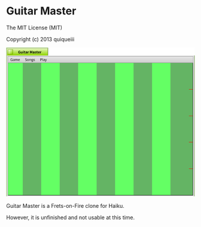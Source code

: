 # Guitar Master
The MIT License (MIT)

Copyright (c) 2013 quiqueiii

![Screenshot](Screenshot.png)

Guitar Master is a Frets-on-Fire clone for Haiku.

However, it is unfinished and not usable at this time.

